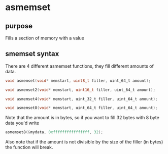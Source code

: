 # asmemset

## purpose

Fills a section of memory with a value

## smemset syntax

There are 4 different asmemset functions, they fill different amounts of data. 

```c
void asmemset(void* memstart, uint8_t filler, uint_64_t amount);

void asmemset2(void* memstart, uint16_t filler, uint_64_t amount);

void asmemset4(void* memstart, uint_32_t filler, uint_64_t amount);

void asmemset8(void* memstart, uint_64_t filler, uint_64_t amount);

```

Note that the amount is in bytes, so if you want to fill 32 bytes with 8 byte data you'd write

```c
asmemset8(&mydata, 0xffffffffffffffff, 32);
```

Also note that if the amount is not divisible by the size of the filler (in bytes) the function will break.
